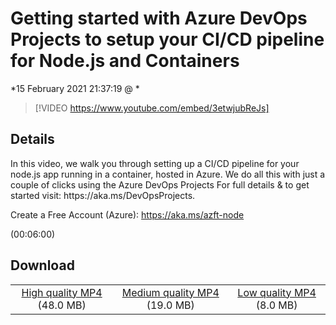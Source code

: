 # Getting started with Azure DevOps Projects to setup your CI/CD pipeline for Node.js and Containers

*15 February 2021 21:37:19 @ *

> [!VIDEO https://www.youtube.com/embed/3etwjubReJs]

## Details

<p>In this video, we walk you through setting up a CI/CD pipeline for your node.js app running in a container, hosted in Azure. We do all this with just a couple of clicks using the Azure DevOps Projects For full details &amp; to get started visit: https://aka.ms/DevOpsProjects.</p><p>Create a Free Account (Azure): <a href="https://aka.ms/azft-node">https://aka.ms/azft-node</a></p> (00:06:00)

## Download

||||
|:--:|:----:|:-:|
|[High quality MP4](https://sec.ch9.ms/ch9/ca4e/e2420b2d-8099-41cf-8668-1dc332f3ca4e/THR5051_high.mp4) (48.0 MB)|[Medium quality MP4](https://sec.ch9.ms/ch9/ca4e/e2420b2d-8099-41cf-8668-1dc332f3ca4e/THR5051_mid.mp4) (19.0 MB)|[Low quality MP4](https://sec.ch9.ms/ch9/ca4e/e2420b2d-8099-41cf-8668-1dc332f3ca4e/THR5051.mp4) (8.0 MB)|